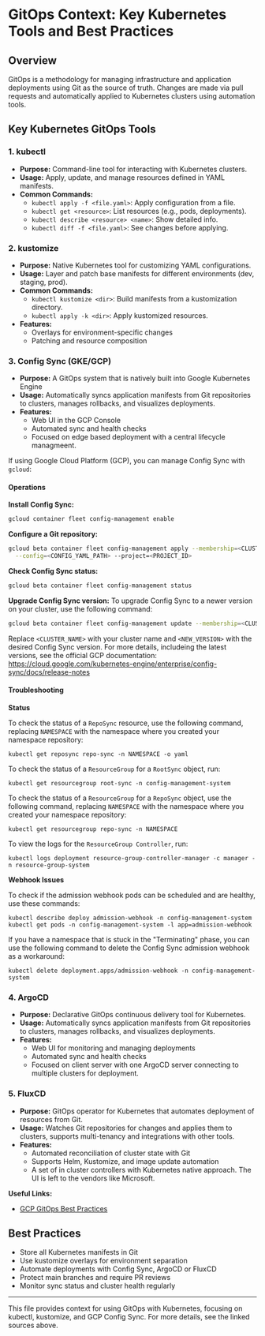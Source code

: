# GitOps Context: Key Kubernetes Tools and Best Practices

## Overview
GitOps is a methodology for managing infrastructure and application deployments using Git as the source of truth. Changes are made via pull requests and automatically applied to Kubernetes clusters using automation tools.

## Key Kubernetes GitOps Tools

### 1. kubectl
- **Purpose:** Command-line tool for interacting with Kubernetes clusters.
- **Usage:** Apply, update, and manage resources defined in YAML manifests.
- **Common Commands:**
  - `kubectl apply -f <file.yaml>`: Apply configuration from a file.
  - `kubectl get <resource>`: List resources (e.g., pods, deployments).
  - `kubectl describe <resource> <name>`: Show detailed info.
  - `kubectl diff -f <file.yaml>`: See changes before applying.

### 2. kustomize
- **Purpose:** Native Kubernetes tool for customizing YAML configurations.
- **Usage:** Layer and patch base manifests for different environments (dev, staging, prod).
- **Common Commands:**
  - `kubectl kustomize <dir>`: Build manifests from a kustomization directory.
  - `kubectl apply -k <dir>`: Apply kustomized resources.
- **Features:**
  - Overlays for environment-specific changes
  - Patching and resource composition

### 3. Config Sync (GKE/GCP)
- **Purpose:** A GitOps system that is natively built into Google Kubernetes Engine
- **Usage:** Automatically syncs application manifests from Git repositories to clusters, manages rollbacks, and visualizes deployments.
- **Features:**
  - Web UI in the GCP Console
  - Automated sync and health checks
  - Focused on edge based deployment with a central lifecycle managmeent.

If using Google Cloud Platform (GCP), you can manage Config Sync with `gcloud`:


#### Operations

**Install Config Sync:**
```sh
gcloud container fleet config-management enable
```

**Configure a Git repository:**
```sh
gcloud beta container fleet config-management apply --membership=<CLUSTER_NAME> \
  --config=<CONFIG_YAML_PATH> --project=<PROJECT_ID>
```

**Check Config Sync status:**
```sh
gcloud beta container fleet config-management status
```

**Upgrade Config Sync version:**
To upgrade Config Sync to a newer version on your cluster, use the following command:
```sh
gcloud beta container fleet config-management update --membership=<CLUSTER_NAME> --version=<NEW_VERSION>
```
Replace `<CLUSTER_NAME>` with your cluster name and `<NEW_VERSION>` with the desired Config Sync version. For more details, includeing
the latest versions, see the official GCP documentation: https://cloud.google.com/kubernetes-engine/enterprise/config-sync/docs/release-notes

#### Troubleshooting

**Status**

To check the status of a `RepoSync` resource, use the following command, replacing `NAMESPACE` with the namespace where you created your namespace repository:

```
kubectl get reposync repo-sync -n NAMESPACE -o yaml
```

To check the status of a `ResourceGroup` for a `RootSync` object, run:

```
kubectl get resourcegroup root-sync -n config-management-system
```

To check the status of a `ResourceGroup` for a `RepoSync` object, use the following command, replacing `NAMESPACE` with the namespace where you created your namespace repository:

```
kubectl get resourcegroup repo-sync -n NAMESPACE
```

To view the logs for the `ResourceGroup Controller`, run:

```
kubectl logs deployment resource-group-controller-manager -c manager -n resource-group-system
```

**Webhook Issues**

To check if the admission webhook pods can be scheduled and are healthy, use these commands:

```
kubectl describe deploy admission-webhook -n config-management-system
kubectl get pods -n config-management-system -l app=admission-webhook
```

If you have a namespace that is stuck in the "Terminating" phase, you can use the following command to delete the Config Sync admission webhook as a workaround:

```
kubectl delete deployment.apps/admission-webhook -n config-management-system
```

### 4. ArgoCD
- **Purpose:** Declarative GitOps continuous delivery tool for Kubernetes.
- **Usage:** Automatically syncs application manifests from Git repositories to clusters, manages rollbacks, and visualizes deployments.
- **Features:**
  - Web UI for monitoring and managing deployments
  - Automated sync and health checks
  - Focused on client server with one ArgoCD server connecting to multiple clusters for deployment.

### 5. FluxCD
- **Purpose:** GitOps operator for Kubernetes that automates deployment of resources from Git.
- **Usage:** Watches Git repositories for changes and applies them to clusters, supports multi-tenancy and integrations with other tools.
- **Features:**
  - Automated reconciliation of cluster state with Git
  - Supports Helm, Kustomize, and image update automation
  - A set of in cluster controllers with Kubernetes native approach.  The UI is left to the vendors like Microsoft.

**Useful Links:**
- [GCP GitOps Best Practices](https://cloud.google.com/kubernetes-engine/enterprise/config-sync/docs/concepts/gitops-best-practices)

## Best Practices
- Store all Kubernetes manifests in Git
- Use kustomize overlays for environment separation
- Automate deployments with Config Sync, ArgoCD or FluxCD
- Protect main branches and require PR reviews
- Monitor sync status and cluster health regularly

---
This file provides context for using GitOps with Kubernetes, focusing on kubectl, kustomize, and GCP Config Sync. For more details, see the linked sources above.